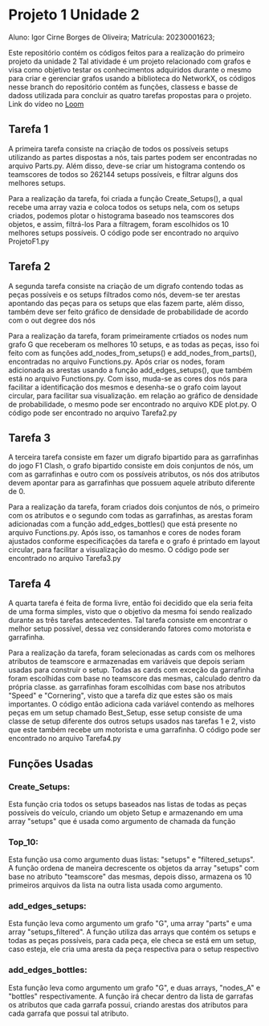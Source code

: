 # Projeto 1 Unidade 2
Aluno: Igor Cirne Borges de Oliveira;
Matrícula: 20230001623;

Este repositório contém os códigos feitos para a realização do primeiro projeto da unidade 2
Tal atividade é um projeto relacionado com grafos e visa como objetivo testar os conhecimentos adquiridos durante o mesmo para criar e gerenciar grafos usando
a biblioteca do NetworkX, os códigos nesse branch do repositório contém as funções, classess e basse de dadoss utilizada para concluir as quatro tarefas propostas para o projeto.
Link do vídeo no [Loom](https://www.loom.com/share/3c7937d7006747d7a559b57799523e8d?sid=2923b28a-6cd7-45f8-bd9c-6609f4e540fb)

## Tarefa 1

A primeira tarefa consiste na criação de todos os possíveis setups utilizando as partes dispostas a nós, tais partes podem ser encontradas no arquivo Parts.py.
Além disso, deve-se criar um histograma contendo os teamscores de todos so 262144 setups possíveis, e filtrar alguns dos melhores setups.

Para a realização da tarefa, foi criada a função Create_Setups(), a qual recebe uma array vazia e coloca todos os setups nela, com os setups criados, podemos plotar o histograma baseado nos teamscores dos objetos, e assim, filtrá-los
Para a filtragem, foram escolhidos os 10 melhores setups possíveis.
O código pode ser encontrado no arquivo ProjetoF1.py


## Tarefa 2

A segunda tarefa consiste na criação de um digrafo contendo todas as peças possíveis e os setups filtrados como nós, devem-se ter arestas apontando das peças para os setups que elas fazem parte, além disso, também deve ser feito gráfico de densidade de probabilidade de acordo com o out degree dos nós

Para a realização da tarefa, foram primeiramente crtiados os nodes num grafo G que receberam os melhores 10 setups, e as todas as peças, isso foi feito com as funções add_nodes_from_setups() e add_nodes_from_parts(), encontradas no arquivo Functions.py.
Após criar os nodes, foram adicionada as arestas usando a função add_edges_setups(), que também está no arquivo Functions.py.
Com isso, muda-se as cores dos nós para facilitar a identificação dos mesmos e desenha-se o grafo coim layout circular, para facilitar sua visualização.
em relação ao gráfico de densidade de probabilidade, o mesmo pode ser encontrado no arquivo KDE plot.py.
O código pode ser encontrado no arquivo Tarefa2.py

## Tarefa 3

A terceira tarefa consiste em fazer um digrafo bipartido para as garrafinhas do jogo F1 Clash, o grafo bipartido consiste em dois conjuntos de nós, um com as garrafinhas e outro com os possíveis atributos, os nós dos atributos devem apontar para as garrafinhas que possuem aquele atributo diferente de 0.

Para a realização da tarefa, foram criados dois conjuntos de nós, o primeiro com os atributos e o segundo com todas as garrafinhas, as arestas foram adicionadas com a função add_edges_bottles() que está presente no arquivo Functions.py.
Após isso, os tamanhos e cores de nodes foram ajustados conforme especificações da tarefa e o grafo é printado em layout circular, para facilitar a visualização do mesmo.
O código pode ser encontrado no arquivo Tarefa3.py

## Tarefa 4

A quarta tarefa é feita de forma livre, então foi decidido que ela seria feita de uma forma simples, visto que o objetivo da mesma foi sendo realizado durante as três tarefas antecedentes.
Tal tarefa consiste em encontrar o melhor setup possível, dessa vez considerando fatores como motorista e garrafinha.

Para a realização da tarefa, foram selecionadas as cards com os melhores atributos de teamscore e armazenadas em variáveis que depois seriam usadas para construir o setup.
Todas as cards com exceção da garrafinha foram escolhidas com base no teamscore das mesmas, calculado dentro da própria classe.
as garrafinhas foram escolhidas com base nos atributos "Speed" e "Cornering", visto que a tarefa diz que estes são os mais importantes.
O código então adiciona cada variável contendo as melhores peças em um setup chamado Best_Setup, esse setup consiste de uma classe de setup diferente dos outros setups usados nas tarefas 1 e 2, visto que este também recebe um motorista e uma garrafinha.
O código pode ser encontrado no arquivo Tarefa4.py

## Funções Usadas

### Create_Setups:
Esta função cria todos os setups baseados nas listas de todas as peças possíveis do veículo, criando um objeto Setup e armazenando em uma array "setups" que é usada como argumento de chamada da função

### Top_10:
Esta função usa como argumento duas listas: "setups" e "filtered_setups".
A função ordena de maneira decrescente os objetos da array "setups" com base no atributo "teamscore" das mesmas, depois disso, armazena os 10 primeiros arquivos da lista na outra lista usada como argumento.

### add_edges_setups:
Esta função leva como argumento um grafo "G", uma array "parts" e uma array "setups_filtered".
A função utiliza das arrays que contém os setups e todas as peças possíveis, para cada peça, ele checa se está em um setup, caso esteja, ele cria uma aresta da peça respectiva para o setup respectivo

### add_edges_bottles:
Esta função leva como argumento um grafo "G", e duas arrays, "nodes_A" e "bottles" respectivamente.
A função irá checar dentro da lista de garrafas os atributos que cada garrafa possui, criando arestas dos atributos para cada garrafa que possui tal atributo.
  
